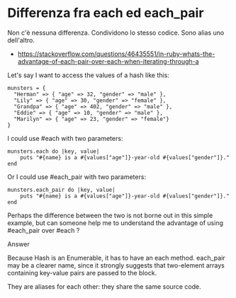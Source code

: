 # Differenza fra each ed each_pair

Non c'è nessuna differenza. Condividono lo stesso codice. Sono alias uno dell'altro.


* https://stackoverflow.com/questions/46435551/in-ruby-whats-the-advantage-of-each-pair-over-each-when-iterating-through-a


Let's say I want to access the values of a hash like this:

```
munsters = {
  "Herman" => { "age" => 32, "gender" => "male" },
  "Lily" => { "age" => 30, "gender" => "female" },
  "Grandpa" => { "age" => 402, "gender" => "male" },
  "Eddie" => { "age" => 10, "gender" => "male" },
  "Marilyn" => { "age" => 23, "gender" => "female"}
}
```

I could use #each with two parameters:

```
munsters.each do |key, value| 
    puts "#{name} is a #{values["age"]}-year-old #{values["gender"]}."
end
```

Or I could use #each_pair with two parameters:

```
munsters.each_pair do |key, value| 
    puts "#{name} is a #{values["age"]}-year-old #{values["gender"]}."
end
```

Perhaps the difference between the two is not borne out in this simple example, but can someone help me to understand the advantage of using #each_pair over #each ?


Answer

Because Hash is an Enumerable, it has to have an each method. each_pair may be a clearer name, since it strongly suggests that two-element arrays containing key-value pairs are passed to the block.

They are aliases for each other: they share the same source code.

